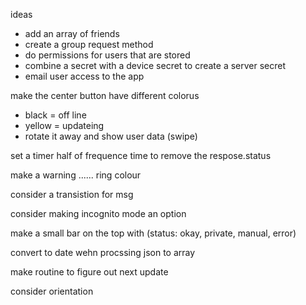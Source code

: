 ideas
- add an array of friends
- create a group request method
- do permissions for users that are stored
- combine a secret with a device secret to create a server secret
- email user access to the app

make the center button have different colorus
- black = off line
- yellow = updateing
- rotate it away and show user data (swipe)

set a timer half of frequence time to remove the respose.status

make a warning ...... ring colour

consider a transistion for msg

consider making incognito mode an option

make a small bar on the top with (status: okay, private, manual, error)

convert to date wehn procssing json to array

make routine to figure out next update

consider orientation

